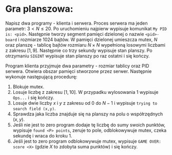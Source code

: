 # Gra planszowa:

Napisz dwa programy - klienta i serwera. Proces serwera ma jeden parametr: $3 < N \leq 20$. Po uruchomieniu najpierw wypisuje komunikat `My PID is: <pid>`. Następnie tworzy segment pamięci dzielonej o nazwie `<pid>-board` i rozmiarze $1024$ bajtów. W pamięci dzielonej umieszcza mutex, $N$ oraz planszę - tablicę bajtów rozmiaru $N \times N$ wypełnioną losowymi liczbami z zakresu $[1,9]$. Następnie co trzy sekundy wypisuje stan planszy. Po otrzymaniu `SIGINT` wypisuje stan planszy po raz ostatni i się kończy.

Program klienta przyjmuje dwa parametry - rozmiar tablicy oraz PID serwera. Otwiera obszar pamięci stworzone przez serwer. Następnie wykonuje następującą procedurę:

1. Blokuje mutex.
2. Losuje liczbę z zakresu $[1,10]$. W przypadku wylosowania $1$ wypisuje `Ops...` i się kończy.
3. Losuje dwie liczby $x$ i $y$ z zakresu od $0$ do $N-1$ i wypisuje `trying to search field (x,y)`.
4. Sprawdza jaka liczba znajduje się na planszy na polu o współrzędnych $(x,y)$.
5. Jeśli nie jest to zero program dodaje tę liczbę do sumy swoich punktów, wypisuje `found <P> points`, zeruje to pole, odblokowywuje mutex, czeka sekundę i wraca do kroku 1.
6. Jeśli jest to zero program odblokowywuje mutex, wypisuje `GAME OVER: score <X>` (gdzie $X$ to zdobyta suma punktów) i się kończy.

